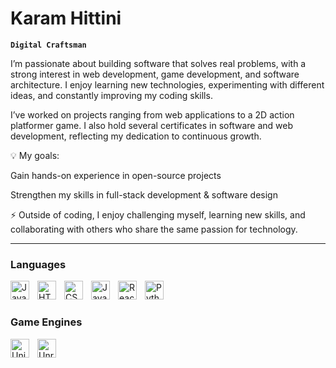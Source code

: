 # Karam Hittini

**`Digital Craftsman`**

I’m passionate about building software that solves real problems, with a strong interest in web development, game development, and software architecture. I enjoy learning new technologies, experimenting with different ideas, and constantly improving my coding skills.

I’ve worked on projects ranging from web applications to a 2D action platformer game. I also hold several certificates in software and web development, reflecting my dedication to continuous growth.

💡 My goals:

Gain hands-on experience in open-source projects

Strengthen my skills in full-stack development & software design

⚡ Outside of coding, I enjoy challenging myself, learning new skills, and collaborating with others who share the same passion for technology.

---
### Languages

<img align="lefT" alt="Java" width="30px" style="padding-right:10px;" src="https://cdn.jsdelivr.net/gh/devicons/devicon/icons/java/java-original.svg"/>
<img align="lefT" alt="HTML" width="30px" style="padding-right:10px;" src="https://cdn.jsdelivr.net/gh/devicons/devicon/icons/html5/html5-plain.svg"/>
<img align="lefT" alt="CSS" width="30px" style="padding-right:10px;" src="https://cdn.jsdelivr.net/gh/devicons/devicon/icons/css3/css3-plain.svg"/>
<img align="lefT" alt="JavaScript" width="30px" style="padding-right:10px;" src="https://cdn.jsdelivr.net/gh/devicons/devicon/icons/javascript/javascript-plain.svg"/>
<img align="lefT" alt="React" width="30px" style="padding-right:10px;" src="https://cdn.jsdelivr.net/gh/devicons/devicon/icons/react/react-original.svg"/>
<img align="lefT" alt="Python" width="30px" style="padding-right:10px;" src="https://cdn.jsdelivr.net/gh/devicons/devicon/icons/python/python-plain.svg"/>
<br />

#
### Game Engines

<img align="left" alt="Unity" width="30px" style="padding-right:10px;" src="https://github.com/user-attachments/assets/d486d1e9-33b0-4e6d-9535-7fa1cf2999ca"/>
<img align="left" alt="Unreal" width="30px" style="padding-right:10px;" src="https://icons8.com/icon/38240/unreal-engine"/>
